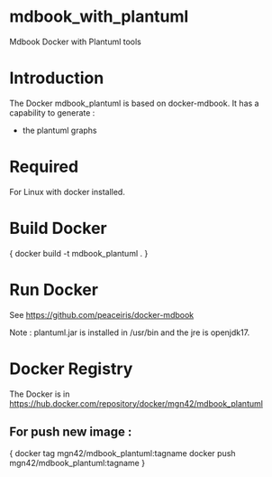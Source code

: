 # mdbook_with_plantuml
Mdbook Docker with Plantuml tools


Introduction
============

The Docker mdbook_plantuml is based on docker-mdbook.
It has a capability to generate :
  - the plantuml graphs

Required
========

For Linux with docker installed.


Build Docker
============

  {
    docker build -t mdbook_plantuml .
  }

Run Docker
==========

See https://github.com/peaceiris/docker-mdbook

Note : plantuml.jar is installed in /usr/bin and the jre is openjdk17.


Docker Registry
===============

The Docker is in https://hub.docker.com/repository/docker/mgn42/mdbook_plantuml

For push new image :
--------------------
  {
    docker tag <SHA1> mgn42/mdbook_plantuml:tagname
    docker push mgn42/mdbook_plantuml:tagname
  }

